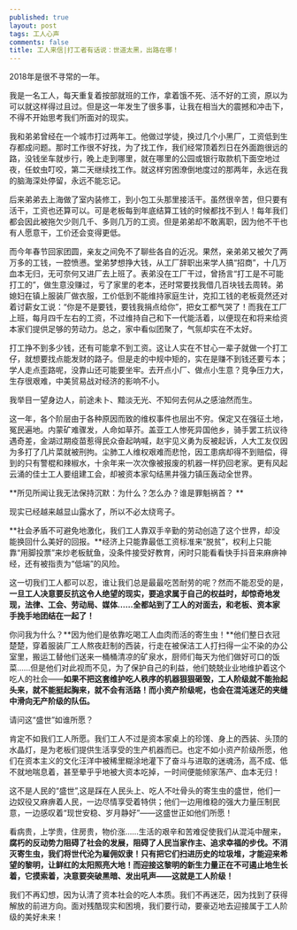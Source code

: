 ```yaml
---
published: true
layout: post
tags: 工人心声
comments: false
title: 工人来信|打工者有话说：世道太黑，出路在哪！
---
```

2018年是很不寻常的一年。 

我是一名工人，每天重复着按部就班的工作，拿着饿不死、活不好的工资，原以为可以就这样得过且过。但是这一年发生了很多事，让我在相当大的震撼和冲击下，不得不开始思考我们所面对的现实。

我和弟弟曾经在一个城市打过两年工。他做过学徒，换过几个小黑厂，工资低到生存都成问题。那时工作很不好找，为了找工作，我们经常顶着烈日在外面跑很远的路，没钱坐车就步行，晚上走到哪里，就在哪里的公园或银行取款机下面空地过夜，任蚊虫叮咬，第二天继续找工作。就这样穷困潦倒地度过的那两年，永远在我的脑海深处停留，永远不能忘记。

后来弟弟去上海做了室内装修工，到小包工头那里接活干。虽然很辛苦，但只要有活干，工资也还算可以。可是老板每到年底结算工钱的时候都找不到人！每年我们都会因此被拖欠少则几千、多则几万的工资。但是弟弟却不敢离职，因为他不干也有人愿意干，工价还会变得更低。

而今年春节回家团圆，亲友之间免不了聊些各自的近况。果然，亲弟弟又被欠了两万多的工钱，一腔愤懑。堂弟梦想挣大钱，从工厂辞职出来学人搞“招商”，十几万血本无归，无可奈何又进厂去上班了。表弟没在工厂干过，曾扬言“打工是不可能打工的”，做生意没赚过，亏了家里的老本，还时常要找我借几百块钱去周转。弟媳妇在镇上服装厂做衣服，工价低到不能维持家庭生计，克扣工钱的老板竟然还对着讨薪女工说：“你是不是要钱，要钱我捐点给你”，把女工都气哭了！而我在工厂上班，每月四千左右的工资，不过维持自己和下一代能活着，以便现在和将来给资本家们提供足够的劳动力。总之，家中看似团聚了，气氛却实在不太好。 

打工挣不到多少钱，还有可能拿不到工资。这让人实在不甘心一辈子就做一个打工仔，就想要找点能发财的路子。但是走的中规中矩的，实在是赚不到钱还要亏本；学人走点歪路呢，没靠山还可能要坐牢。去开点小厂、做点小生意？竞争压力大，生存很艰难，中美贸易战对经济的影响不小。 

我举目一望身边人，前途未卜、黯淡无光、不知何去何从之感油然而生。 

这一年，各个阶层由于各种原因而致的维权事件也层出不穷。保定又在强征土地，冤民遍地。内蒙矿难骤发，人命如草芥。盖亚工人惨死异国他乡，骑手罢工抗议待遇奇差，金湖过期疫苗惹得民众奋起呐喊，赵宇见义勇为反被起诉，人大工友仅因为多打了几片菜就被刑拘。尘肺工人维权艰难而悲怆，因工患病却得不到赔偿，得到的只有警棍和辣椒水，十余年来一次次像被报废的机器一样扔回老家。更有风起云涌的佳士工人要组建工会，却被资本家勾结黑井强力镇压轰动全世界。 

**所见所闻让我无法保持沉默：为什么？怎么办？谁是罪魁祸首？ **

现实已经越来越显山露水了，所以不必太绕弯子。 

**社会矛盾不可避免地激化，我们工人靠双手辛勤的劳动创造了这个世界，却没能换回什么美好的回报。**经济上只能靠最低工资标准来“脱贫”，权利上只能靠“用脚投票”来炒老板鱿鱼，没条件接受好教育，闲时只能看看快手抖音来麻痹神经，还有被指责为“低端”的风险。

这一切我们工人都可以忍，谁让我们总是最最吃苦耐劳的呢？然而不能忍受的是，**一旦工人决意要反抗这令人绝望的现实，要追求属于自己的权益时，却惊奇地发现，法律、工会、劳动局、媒体……全都站到了工人的对面去，和老板、资本家手挽手地团结在一起了！**

你问我为什么？**因为他们是依靠吃喝工人血肉而活的寄生虫！**他们整日衣冠楚楚，穿着服装厂工人熬夜赶制的西装，行走在被保洁工人打扫得一尘不染的办公室里，搬运工替他们送来一桶桶清凉的矿泉水，厨师们每天为他们做好可口的饭菜……但是他们对此视而不见，为了保护自己的利益，他们兢兢业业地维护着这个吃人的社会——**如果不把这套维护吃人秩序的机器狠狠砸毁，工人阶级就不能抬起头来，就不能挺起胸来，就不会有活路！而小资产阶级呢，也会在混沌迷茫的夹缝中滑向无产阶级的队伍。**

请问这“盛世”如谁所愿？

肯定不如我们工人所愿。我们工人不过是资本家桌上的珍馐、身上的西装、头顶的水晶灯，是为老板们提供生活享受的生产机器而已。也定不如小资产阶级所愿，他们在资本主义的文化汪洋中被稀里糊涂地灌下了奋斗与进取的迷魂汤，高不成、低不就地喘息着，甚至晕乎乎地被大资本吃掉，一时间便能倾家荡产、血本无归！

这不是人民的“盛世”,这是踩在人民头上、吃人不吐骨头的寄生虫的盛世，他们一边奴役又麻痹着人民，一边尽情享受着特供；他们一边用维稳的强大力量压制民意，一边感叹着“现世安稳、岁月静好”——这盛世正如他们所愿！ 

看病贵，上学贵，住房贵，物价涨……生活的艰辛和苦难促使我们从混沌中醒来，**腐朽的反动势力阻碍了社会的发展，阻碍了人民当家作主、追求幸福的步伐。不消灭寄生虫，我们将世代沦为雇佣奴隶！只有把它们扫进历史的垃圾堆，才能迎来希望的黎明，让鲜红的太阳照亮大地！而迎接这黎明的新生力量正在不可遏止地生长着，它摸索着，决意要突破黑暗、发出吼声——这就是工人阶级！**

我们不再幻想，因为认清了资本社会的吃人本质。我们不再迷茫，因为找到了获得解放的前进方向。面对残酷现实和困境，我们要行动，要豪迈地去迎接属于工人阶级的美好未来！
